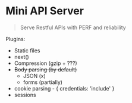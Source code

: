 # Mini API Server
> Serve Restful APIs with PERF and reliability

Plugins:
- Static files
- next()
- Compression (gzip + ???)
- ~~Body parsing (by default)~~
  - JSON (x)
  - forms (partially)
- cookie parsing - { credentials: 'include' }
- sessions